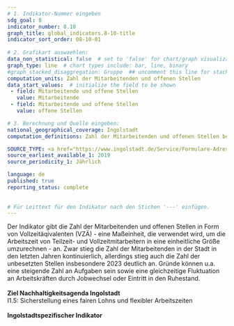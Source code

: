 ```yaml
---
# 1. Indikator-Nummer eingeben 
sdg_goal: 8 
indicator_number: 8.10
graph_title: global_indicators.8-10-title
indicator_sort_order: 08-10-01
 
# 2. Grafikart auswaehlen: 
data_non_statistical: false  # set to 'false' for chart/graph visualization 
graph_type: line  # chart types include: bar, line, binary 
#graph_stacked_disaggregation: Gruppe  ## uncomment this line for stacked bars. eplace 'Geschlecht' with the field of aggregation. 
computation_units: Zahl der Mitarbeitenden und offenen Stellen
data_start_values:  # initialize the field to be shown  
 - field: Mitarbeitende und offene Stellen
   value: Mitarbeitende
 - field: Mitarbeitende und offene Stellen 
   value: offene Stellen

# 3. Berechnung und Quelle eingeben: 
national_geographical_coverage: Ingolstadt 
computation_definitions: Zahl der Mitarbeitenden und offenen Stellen bei der Stadt Ingolstadt

SOURCE_TYPE: <a href="https://www.ingolstadt.de/Service/Formulare-Adressen/Adressen/Personalamt.php?object=tx,2789.1.1&ModID=9&FID=465.72.1&NavID=2789.804&La=1">Personalamt der Stadt Ingolstadt</a>  # data source  
source_earliest_available_1: 2019
source_periodicity_1: Jährlich

language: de   
published: true 
reporting_status: complete
 
 
# Für Leittext für den Indikator nach den Stichen '---' einfügen. 
---
```

Der Indikator gibt die Zahl der Mitarbeitenden und offenen Stellen in Form von Vollzeitäqivalenten (VZÄ) - eine Maßeinheit, die verwendet wird, um die Arbeitszeit von Teilzeit- und Vollzeitmitarbeitern in eine 
einheitliche Größe umzurechnen - an. Zwar stieg die Zahl der Mitarbeitenden in der Stadt in den letzten Jahren kontinuierlich, allerdings stieg auch die Zahl der unbesetzten Stellen insbesondere 2023 deutlich an.
Gründe können u.a. eine steigende Zahl an Aufgaben sein sowie eine gleichzeitige Fluktuation an Arbeitskräften durch Jobwechsel oder Eintritt in den Ruhestand.<br>
<br>
<b>Ziel Nachhaltigkeitsagenda Ingolstadt</b><br>
I1.5: Sicherstellung eines fairen Lohns und flexibler Arbeitszeiten<br>
<br>
<b>Ingolstadtspezifischer Indikator</b>
